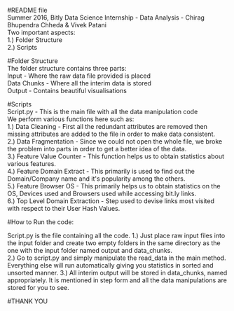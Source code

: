 #README file  
Summer 2016, Bitly Data Science Internship - Data Analysis - Chirag Bhupendra Chheda & Vivek Patani  
Two important aspects:  
1.) Folder Structure  
2.) Scripts  

#Folder Structure  
The folder structure contains three parts:  
Input - Where the raw data file provided is placed  
Data Chunks - Where all the interim data is stored  
Output - Contains beautiful visualisations  

#Scripts  
Script.py - This is the main file with all the data manipulation code  
We perform various functions here such as:  
1.) Data Cleaning - First all the redundant attributes are removed then missing attributes are added to the file in order to make data consistent.  
2.) Data Fragmentation - Since we could not open the whole file, we broke the problem into parts in order to get a better idea of the data.  
3.) Feature Value Counter - This function helps us to obtain statistics about various features.  
4.) Feature Domain Extract - This primarily is used to find out the Domain/Company name and it's popularity among the others.  
5.) Feature Browser OS - This primarily helps us to obtain statistics on the OS, Devices used and Browsers used while accessing bit.ly links.  
6.) Top Level Domain Extraction - Step used to devise links most visited with respect to their User Hash Values.  

#How to Run the code:

Script.py is the file containing all the code.
1.) Just place raw input files into the input folder and create two empty folders in the same directory as the one with the input folder named output and data_chunks.  
2.) Go to script.py and simply manipulate the read_data in the main method. Everything else will run automatically giving you statistics in sorted and unsorted manner.
3.) All interim output will be stored in data_chunks, named appropriately. It is mentioned in step form and all the data manipulations are stored for you to see.

#THANK YOU